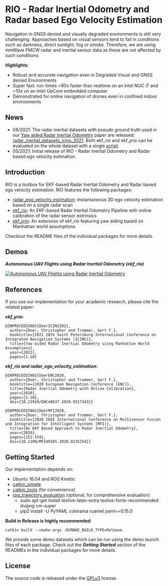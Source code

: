 # RIO - Radar Inertial Odometry and Radar based Ego Velocity Estimation
Navigation in GNSS denied and visually degraded environments is still very challenging. 
Approaches based on visual sensors tend to fail in conditions such as darkness, direct sunlight, fog or smoke.
Therefore, we are using mmWave FMCW radar and inertial sensor data as these are not affected by such conditions.

***Highlights:***
- Robust and accurate navigation even in Degraded Visual and GNSS denied Environments
- Super fast: run-times ~90x faster than realtime on an Intel NUC i7 and ~10x on an Intel UpCore embedded computer
- Demonstrated for online navigation of drones even in confined indoor environments

## News
- 06/2021: The radar inertial datasets with pseudo ground truth used in our [Yaw aided Radar Inertial Odometry](https://christopherdoer.github.io/publication/2021_05_ICINS2021) paper are released: [radar_inertial_datasets_icins_2021](https://christopherdoer.github.io/datasets/icins_2021_radar_inertial_odometry). 
  Both ekf_rio and ekf_yrio can be evaluated on the whole dataset with a single [script](ekf_yrio/python/icins_2021_evaluation.py).
- 05/2021: Initial release of RIO - Radar Inertial Odometry and Radar based ego velocity estimation.

## Introduction
RIO is a toolbox for EKF-based Radar Inertial Odometry and Radar based ego velocity estimation.
RIO features the following packages:
- [radar_ego_velocity_estimation](radar_ego_velocity_estimation): Instantaneous 3D ego velocity estimation based on a single radar scan
- [ekf_rio](ekf_rio): An EKF-based Radar Inertial Odometry Pipeline with online calibration of the radar sensor extrinsics
- [ekf_yrio](ekf_yrio): An extension of ekf_rio featuring yaw aiding based on Manhattan world assumptions 

Checkout the README files of the individual packages for more details.

## Demos
***Autonomous UAV Flights using Radar Inertial Odometry (ekf_rio)***

[![Autonomous UAV Flights using Radar Inertial Odometry](http://img.youtube.com/vi/8DofG1iXHAE/0.jpg)](http://www.youtube.com/watch?v=8DofG1iXHAE "Autonomous UAV Flights using Radar Inertial Odometry")

## References

If you use our implementation for your academic research, please cite the related paper:

***ekf_yrio:***
~~~[bibtex]
@INPROCEEDINGS{DoerICINS2021,
  author={Doer, Christopher and Trommer, Gert F.},
  booktitle={2021 28th Saint Petersburg International Conference on Integrated Navigation Systems (ICINS)}, 
  title={Yaw aided Radar Inertial Odometry uisng Manhattan World Assumptions}, 
  year={2021},
  pages={1-10}
~~~

***ekf_rio and radar_ego_velocity_estimation:***
~~~[bibtex]
@INPROCEEDINGS{DoerENC2020,
  author={Doer, Christopher and Trommer, Gert F.},
  booktitle={2020 European Navigation Conference (ENC)}, 
  title={Radar Inertial Odometry with Online Calibration}, 
  year={2020},
  pages={1-10},
  doi={10.23919/ENC48637.2020.9317343}}
~~~
~~~[bibtex]
@INPROCEEDINGS{DoerMFI2020,
  author={Doer, Christopher and Trommer, Gert F.},
  booktitle={2020 IEEE International Conference on Multisensor Fusion and Integration for Intelligent Systems (MFI)}, 
  title={An EKF Based Approach to Radar Inertial Odometry}, 
  year={2020},
  pages={152-159},
  doi={10.1109/MFI49285.2020.9235254}}
~~~


## Getting Started
Our implementation depends on:
- Ubuntu 16.04 and ROS Kinetic
- [catkin_simple](https://github.com/catkin/catkin_simple.git)  
- [catkin_tools](https://catkin-tools.readthedocs.io/en/latest/) (for convenience)
- [rpg_trajectory_evaluation](https://github.com/christopherdoer/rpg_trajectory_evaluation) (optional, for comprehensive evaluation)
  - sudo apt-get install texlive-latex-extra texlive-fonts-recommended dvipng cm-super
  - pip2 install -U PyYAML colorama ruamel.yaml==0.15.0 

**Build in Release is highly recommended**:
~~~[shell]
catkin build --cmake-args -DCMAKE_BUILD_TYPE=Release
~~~

We provide some demo datasets which can be run using the demo launch files of each package. 
Check out the ***Getting Started*** section of the READMEs in the individual packages for more details. 


## License
The source code is released under the [GPLv3](http://www.gnu.org/licenses/) license.
